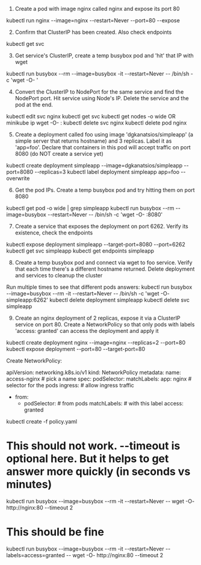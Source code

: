 1. Create a pod with image nginx called nginx and expose its port 80

kubectl run nginx --image=nginx --restart=Never --port=80 --expose

2. Confirm that ClusterIP has been created. Also check endpoints

kubectl get svc

3. Get service's ClusterIP, create a temp busybox pod and 'hit' that IP with wget 

kubectl run busybox --rm --image=busybox -it --restart=Never -- /bin/sh -c 'wget -O- <pod-cluster-ip>'

4. Convert the ClusterIP to NodePort for the same service and find the NodePort port. Hit service using Node's IP. Delete the service and the pod at the end.

kubectl edit svc nginx
kubectl get svc
kubectl get nodes -o wide OR minikube ip
wget -O- <node-ip>:<node-port-svc-port>
kubectl delete svc nginx
kubectl delete pod nginx

5. Create a deployment called foo using image 'dgkanatsios/simpleapp' (a simple server that returns hostname) and 3 replicas. Label it as 'app=foo'. Declare that containers in this pod will accept traffic on port 8080 (do NOT create a service yet)

kubectl create deployment simpleapp --image=dgkanatsios/simpleapp --port=8080 --replicas=3
kubectl label deployment simpleapp app=foo --overwrite

6. Get the pod IPs. Create a temp busybox pod and try hitting them on port 8080

kubectl get pod -o wide | grep simpleapp
kubectl run busybox --rm --image=busybox --restart=Never -- /bin/sh -c 'wget -O- <ip>:8080'

7. Create a service that exposes the deployment on port 6262. Verify its existence, check the endpoints

kubectl expose deployment simpleapp --target-port=8080 --port=6262
kubectl get svc simpleapp
kubectl get endpoints simpleapp

8. Create a temp busybox pod and connect via wget to foo service. Verify that each time there's a different hostname returned. Delete deployment and services to cleanup the cluster

Run multiple times to see that different pods answers:
kubectl run busybox --image=busybox --rm -it --restart=Never -- /bin/sh -c 'wget -O- simpleapp:6262'
kubectl delete deployment simpleapp
kubectl delete svc simpleapp

9. Create an nginx deployment of 2 replicas, expose it via a ClusterIP service on port 80. Create a NetworkPolicy so that only pods with labels 'access: granted' can access the deployment and apply it

kubectl create deployment nginx --image=nginx --replicas=2 --port=80
kubectl expose deployment --port=80 --target-port=80

Create NetworkPolicy:

apiVersion: networking.k8s.io/v1
kind: NetworkPolicy
metadata:
  name: access-nginx # pick a name
spec:
  podSelector:
    matchLabels:
      app: nginx # selector for the pods
  ingress: # allow ingress traffic
  - from:
    - podSelector: # from pods
        matchLabels: # with this label
          access: granted

kubectl create -f policy.yaml

# This should not work. --timeout is optional here. But it helps to get answer more quickly (in seconds vs minutes)
kubectl run busybox --image=busybox --rm -it --restart=Never -- wget -O- http://nginx:80 --timeout 2     

# This should be fine
kubectl run busybox --image=busybox --rm -it --restart=Never --labels=access=granted -- wget -O- http://nginx:80 --timeout 2  
